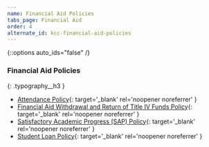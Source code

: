 ```yaml
---
name: Financial Aid Policies
tabs_page: Financial Aid
order: 4
alternate_id: kcc-financial-aid-policies
---
```


{::options auto_ids="false" /}

### Financial Aid Policies
{: .typography__h3 }

* [Attendance Policy](../uploads/pdf/Attendance%20Policy%2010.29.24.pdf){: target='_blank' rel='noopener noreferrer' }
* [Financial Aid Withdrawal and Return of Title IV Funds Policy](../uploads/pdf/Financial%20Aid%20Withdrawal%20and%20Return%20of%20Title%20IV%20Funds%20Policy%20Rev%206.24.pdf){: target='_blank' rel='noopener noreferrer' }
* [Satisfactory Academic Progress (SAP) Policy](../uploads/pdf/Satisfactory%20Academic%20Progress%20(SAP)%20Policy%20Rev%203.25.pdf){: target='_blank' rel='noopener noreferrer' }
* [Student Loan Policy](../uploads/pdf/Student%20Loan%20Policy.pdf){: target='_blank' rel='noopener noreferrer' }
